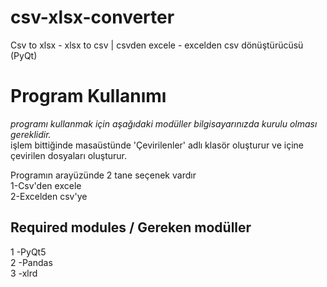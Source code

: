 # csv-xlsx-converter
Csv to xlsx - xlsx to csv | csvden excele - excelden csv dönüştürücüsü (PyQt)

# Program Kullanımı
*programı kullanmak için aşağıdaki modüller bilgisayarınızda kurulu olması gereklidir.*<br/>
işlem bittiğinde masaüstünde 'Çevirilenler' adlı klasör oluşturur ve içine çevirilen dosyaları oluşturur.

Programın arayüzünde 2 tane seçenek vardır <br/>
1-Csv'den excele <br/>
2-Excelden csv'ye




<h2>Required modules / Gereken modüller</h2>
 
1 -PyQt5 <br/> 2 -Pandas <br/> 3 -xlrd 

